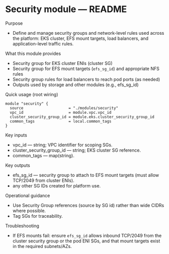 # Security module — README

Purpose
- Define and manage security groups and network-level rules used across the platform: EKS cluster, EFS mount targets, load balancers, and application-level traffic rules.

What this module provides
- Security group for EKS cluster ENIs (cluster SG)
- Security group for EFS mount targets (`efs_sg_id`) and appropriate NFS rules
- Security group rules for load balancers to reach pod ports (as needed)
- Outputs used by storage and other modules (e.g., efs_sg_id)

Quick usage (root wiring)
```hcl
module "security" {
  source                    = "./modules/security"
  vpc_id                    = module.vpc.vpc_id
  cluster_security_group_id = module.eks.cluster_security_group_id
  common_tags               = local.common_tags
}
```

Key inputs
- vpc_id — string; VPC identifier for scoping SGs.
- cluster_security_group_id — string; EKS cluster SG reference.
- common_tags — map(string).

Key outputs
- efs_sg_id — security group to attach to EFS mount targets (must allow TCP/2049 from cluster ENIs).
- any other SG IDs created for platform use.

Operational guidance
- Use Security Group references (source by SG id) rather than wide CIDRs where possible.
- Tag SGs for traceability.

Troubleshooting
- If EFS mounts fail: ensure `efs_sg_id` allows inbound TCP/2049 from the cluster security group or the pod ENI SGs, and that mount targets exist in the required subnets/AZs.
